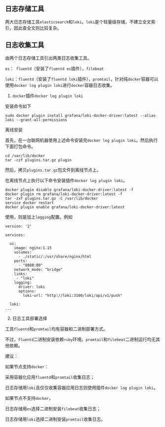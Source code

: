 ## 日志存储工具

两大日志存储工具`elasticsearch`和`loki`。`loki`是个轻量级存储，不建立全文索引，因此查全文则比较复杂。

## 日志收集工具

由两个日志存储工具引出两类日志收集工具。

`es`：` fluentd`（安装了`fluentd es`插件），`filebeat`

`loki`：`fluentd`（安装了`fluentd loki`插件），`promtail`，针对纯`docker`容器可以使用`docker log plugin loki`进行`docker`容器日志收集。

1) `docker`插件`docker log plugin loki`

安装命令如下

```
sudo docker plugin install grafana/loki-docker-driver:latest --alias loki --grant-all-permissions
```

离线安装

首先，在一台联网机器使用上述命令安装完`docker log plugin loki`。然后执行下面打包命令。

```
cd /var/lib/docker
tar -czf plugins.tar.gz plugin
```

然后，拷贝`plugins.tar.gz`包文件到离线节点上。

在离线节点上执行以下命令安装插件`docker log plugin loki`。

```
docker plugin disable grafana/loki-docker-driver:latest -f
docker plugin rm grafana/loki-docker-driver:latest -f
tar -zxf plugins.tar.gz -C /var/lib/docker
service docker restart
docker plugin enable grafana/loki-docker-driver:latest
```

使用，则是加上`logging`配置。例如

```
version: '2'

services:

  ui:
    image: nginx:1.15
    volumes:
      - ./static/:/usr/share/nginx/html
    ports:
      - "8888:80"
    network_mode: "bridge"
    links:
     - "loki"
    logging:
      driver: loki
      options:
        loki-url: "http://loki:3100/loki/api/v1/push"

  loki:
...
```



2) 日志工具部署选择

工具`fluentd`和`promtail`均有容器和二进制部署方式。

不过，`fluentd`二进制安装依赖`ruby`环境。`promtail`和`filebeat`二进制运行均无其他依赖。

建议：

如果节点支持`docker`：

采用容器化应用`fluentd`和`promtail`收集日志；

日志存储用`loki`且仅仅收集容器应用日志则使用插件`docker log plugin loki`。

如果节点不支持`docker`，

日志存储用`es`选择二进制安装`filebeat`收集日志；

日志存储用`loki`选择二进制安装`promtail`收集日志。